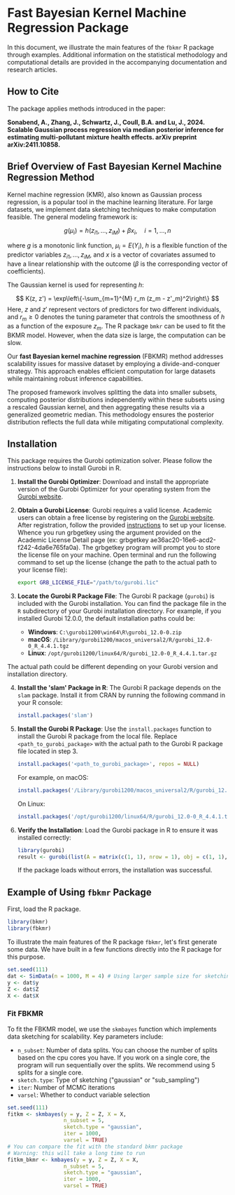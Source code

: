 # Fast Bayesian Kernel Machine Regression Package

In this document, we illustrate the main features of the `fbkmr` R package through examples. Additional information on the statistical methodology and computational details are provided in the accompanying documentation and research articles.

## How to Cite

The package applies methods introduced in the paper:

**Sonabend, A., Zhang, J., Schwartz, J., Coull, B.A. and Lu, J., 2024. Scalable Gaussian process regression via median posterior inference for estimating multi-pollutant mixture health effects. arXiv preprint arXiv:2411.10858.**

## Brief Overview of Fast Bayesian Kernel Machine Regression Method

Kernel machine regression (KMR), also known as Gaussian process regression, is a popular tool in the machine learning literature. For large datasets, we implement data sketching techniques to make computation feasible. The general modeling framework is:

$$
 g(\mu_i) = h(z_{i1}, \ldots, z_{iM}) + \beta x_i, \quad i = 1, \ldots, n
$$

where $g$ is a monotonic link function, $\mu_i = E(Y_i)$, $h$ is a flexible function of the predictor variables $z_{i1}, \ldots, z_{iM}$, and $x$ is a vector of covariates assumed to have a linear relationship with the outcome ($\beta$ is the corresponding vector of coefficients).

The Gaussian kernel is used for representing $h$:

$$ K(z, z') = \exp\left\{-\sum_{m=1}^{M} r_m (z_m - z'_m)^2\right\} $$
Here, $z$ and $z'$ represent vectors of predictors for two different individuals, and $r_m \geq 0$ denotes the tuning parameter that controls the smoothness of $h$ as a function of the exposure $z_m$.
The R package `bmkr` can be used to fit the BKMR model. However, when the data size is large, the computation can be slow.

Our **fast Bayesian kernel machine regression** (FBKMR) method addresses scalability issues for massive dataset by employing a divide-and-conquer strategy. This approach enables efficient computation for large datasets while maintaining robust inference capabilities.

The proposed framework involves splitting the data into smaller subsets, computing posterior distributions independently within these subsets using a rescaled Gaussian kernel, and then aggregating these results via a generalized geometric median. This methodology ensures the posterior distribution reflects the full data while mitigating computational complexity. 

## Installation

This package requires the Gurobi optimization solver. Please follow the instructions below to install Gurobi in R.


1. **Install the Gurobi Optimizer**: Download and install the appropriate version of the Gurobi Optimizer for your operating system from the [Gurobi website](https://www.gurobi.com/downloads/).

2. **Obtain a Gurobi License**: Gurobi requires a valid license. Academic users can obtain a free license by registering on the [Gurobi website](https://www.gurobi.com/academia/academic-program-and-licenses/). After registration, follow the provided [instructions](https://www.gurobi.com/features/academic-named-user-license/) to set up your license. Whence you run grbgetkey using the argument provided on the Academic License Detail page (ex: grbgetkey ae36ac20-16e6-acd2-f242-4da6e765fa0a). The grbgetkey program will prompt you to store the license file on your machine. Open terminal and run the following command to set up the license (change the path to the actual path to your license file):

    ```bash
    export GRB_LICENSE_FILE="/path/to/gurobi.lic"
    ```


3. **Locate the Gurobi R Package File**: The Gurobi R package (`gurobi`) is included with the Gurobi installation. You can find the package file in the `R` subdirectory of your Gurobi installation directory. For example, if you installed Gurobi 12.0.0, the default installation paths could be:

   - **Windows**: `C:\gurobi1200\win64\R\gurobi_12.0-0.zip`
   - **macOS**: `/Library/gurobi1200/macos_universal2/R/gurobi_12.0-0_R_4.4.1.tgz`
   - **Linux**: `/opt/gurobi1200/linux64/R/gurobi_12.0-0_R_4.4.1.tar.gz`

The actual path could be different depending on your Gurobi version and installation directory.
   

4. **Install the 'slam' Package in R**: The Gurobi R package depends on the `slam` package. Install it from CRAN by running the following command in your R console:

   ```R
   install.packages('slam')
   ```

5. **Install the Gurobi R Package**: Use the `install.packages` function to install the Gurobi R package from the local file. Replace `<path_to_gurobi_package>` with the actual path to the Gurobi R package file located in step 3.

   ```R
   install.packages('<path_to_gurobi_package>', repos = NULL)
   ```

   For example,  on macOS:

   ```R
   install.packages('/Library/gurobi1200/macos_universal2/R/gurobi_12.0-0_R_4.4.1.tgz', repos = NULL)
   ```

   On Linux:

   ```R
   install.packages('/opt/gurobi1200/linux64/R/gurobi_12.0-0_R_4.4.1.tar.gz', repos = NULL)
   ```

   

6. **Verify the Installation**: Load the Gurobi package in R to ensure it was installed correctly:

   ```R
   library(gurobi)
   result <- gurobi(list(A = matrix(c(1, 1), nrow = 1), obj = c(1, 1), modelsense = 'max', rhs = 1, sense = '<'))
   ```

   If the package loads without errors, the installation was successful.

## Example of Using `fbkmr` Package
First, load the R package.

```r
library(bkmr)
library(fbkmr)
```

To illustrate the main features of the R package `fbkmr`, let's first generate some data. We have built in a few functions directly into the R package for this purpose.

```r
set.seed(111)
dat <- SimData(n = 1000, M = 4) # Using larger sample size for sketching example
y <- dat$y
Z <- dat$Z
X <- dat$X
```

### Fit FBKMR

To fit the FBKMR model, we use the `skmbayes` function which implements data sketching for scalability. Key parameters include:
- `n_subset`: Number of data splits. You can choose the number of splits based on the cpu cores you have. If you work on a single core, the program will run sequentially over the splits. We recommend using 5 splits for a single core.
- `sketch.type`: Type of sketching ("gaussian" or "sub_sampling")
- `iter`: Number of MCMC iterations
- `varsel`: Whether to conduct variable selection

```r
set.seed(111)
fitkm <- skmbayes(y = y, Z = Z, X = X, 
                  n_subset = 5,
                  sketch.type = "gaussian", 
                  iter = 1000, 
                  varsel = TRUE)
# You can compare the fit with the standard bkmr package
# Warning: this will take a long time to run
fitkm_bkmr <- kmbayes(y = y, Z = Z, X = X, 
                  n_subset = 5,
                  sketch.type = "gaussian", 
                  iter = 1000, 
                  varsel = TRUE)
```

